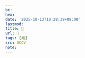 ```yaml
---
bc:
hex:
date: '2025-10-13T10:28:39+08:00'
lastmod:
title: 􃼃
url: 􃼃
tags: [黽]
src: DCCV
note:
---
```

